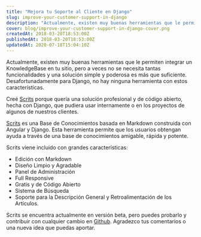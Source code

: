 ```yaml
---
title: "Mejora tu Soporte al Cliente en Django"
slug: improve-your-customer-support-in-django
description: "Actualmente, existen muy buenas herramientas que le permiten integrar un KnowledgeBase en tu sitio, pero a veces no se necesita tantas funcionalidades y una solución simple y poderosa es más que suficiente."
cover: blog/improve-your-customer-support-in-django-cover.png
createdAt: 2018-03-20T18:53:00Z
publishedAt: 2018-03-20T18:53:00Z
updatedAt: 2020-07-18T15:04:10Z
---
```


Actualmente, existen muy buenas herramientas que le permiten integrar un KnowledgeBase en tu sitio, pero a veces no se necesita tantas funcionalidades y una solución simple y poderosa es más que suficiente. Desafortunadamente para Django, no hay ninguna herramienta con estos características.

<blog-image src="blog/improve-your-customer-support-in-django-scrits.png" width="2306" height="985" alt="Scrits"></blog-image>

Creé [Scrits](https://github.com/juliomrqz/scrits) porque quería una solución profesional y de código abierto, hecha con Django, que pudiera usar internamente o en los proyectos de algunos de nuestros clientes.

[Scrits](https://github.com/juliomrqz/scrits) es una Base de Conocimientos basada en Markdown construida con Angular y Django. Esta herramienta permite que los usuarios obtengan ayuda a través de una base de conocimientos amigable, rápida y potente.

Scrits viene incluido con grandes características:

- Edición con Markdown
- Diseño Limpio y Agradable
- Panel de Administración
- Full Responsive
- Gratis y de Código Abierto
- Sistema de Búsqueda
- Soporte para la Descripción General y Retroalimentación de los Artículos.

Scrits se encuentra actualmente en versión beta, pero puedes probarlo y contribuir con cualquier cambio en [Github](https://github.com/juliomrqz/scrits). Agradezco tus comentarios o una nueva idea que puedas aportar.